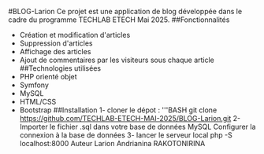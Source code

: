 #BLOG-Larion
  Ce projet est une application de blog développée dans le cadre du programme TECHLAB ETECH Mai 2025.
##Fonctionnalités
- Création et modification d'articles
- Suppression d'articles
- Affichage des articles
- Ajout de commentaires par les visiteurs sous chaque article
##Technologies utilisées
- PHP orienté objet
- Symfony
- MySQL
- HTML/CSS
- Bootstrap
##Installation
1- cloner le dépot :
    '''BASH
   git clone https://github.com/TECHLAB-ETECH-MAI-2025/BLOG-Larion.git
2- Importer le fichier .sql dans votre base de données MySQL
   Configurer la connexion à la base de données
3- lancer le serveur local
   php -S localhost:8000
Auteur
 Larion Andrianina RAKOTONIRINA
  
